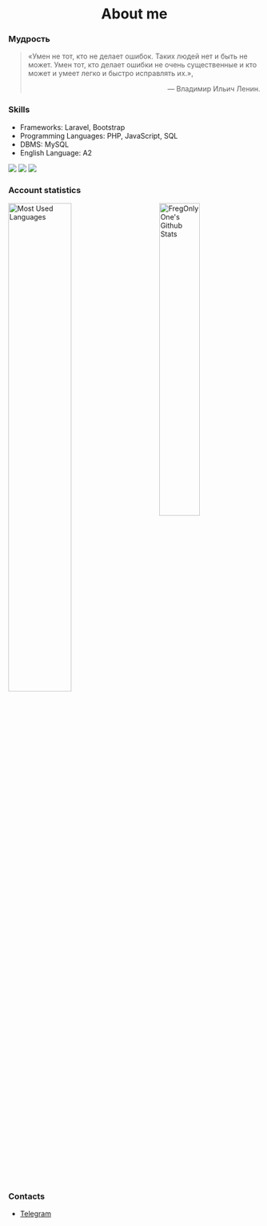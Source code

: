 <!-- Specially written in HTML. -->
<h1 align="center">About me</h1>
<div>
  <h3>Мудрость</h3>
  <blockquote>
    <p>
      «Умен не тот, кто не делает ошибок. Таких людей нет и быть не может. Умен тот, кто делает ошибки не очень существенные
      и кто может и умеет легко и быстро исправлять их.»,
    </p>
    <p align="right">
      — Владимир Ильич Ленин.
    </p>
  </blockquote>
</div>
<div>
  <h3>Skills</h3>
  <ul>
    <li>
      Frameworks: Laravel, Bootstrap
    </li>
    <li>
      Programming Languages: PHP, JavaScript, SQL
    </li>
    <li>
      DBMS: MySQL
    </li>
    <li>
      English Language: A2
    </li>
  </ul>
  <div>
    <img src="https://img.shields.io/badge/-Linux-2b2b2b?style=for-the-badge&logo=linux"/>
    <img src="https://img.shields.io/badge/-Docker-2b2b2b?style=for-the-badge&logo=docker"/>
    <img src="https://img.shields.io/badge/-Git-2b2b2b?style=for-the-badge&logo=git"/>
  </div>
</div>
<div>
  <h3>Account statistics</h3>
  <div>
    <img alt="Most Used Languages" width=50%
    src="https://github-readme-stats.vercel.app/api?username=Frestein&show_icons=true&theme=tokyonight"/>
    <img align="right" alt="FregOnlyOne's Github Stats" width=40%
    src="https://github-readme-stats.vercel.app/api/top-langs/?username=Frestein&layout=compact&theme=tokyonight"/>
  </div>
</div>
<div>
  <h3>Contacts</h3>
  <div>
    <ul>
      <li>
        <a href="https://t.me/fresteinart">Telegram</a>
      </li>
    </ul>
  </div>
</div>
